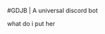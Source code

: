 #GDJB | A universal discord bot



































































what do i put her
